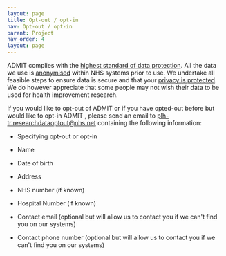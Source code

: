 ```yaml
---
layout: page
title: Opt-out / opt-in
nav: Opt-out / opt-in
parent: Project
nav_order: 4
layout: page
---
```


ADMIT   complies with the [highest standard of data protection](https://sustainsw.ac.uk/our_data.html). All the data we use is [anonymised](https://sustainsw.ac.uk/our_data.html) within NHS systems prior to use. We undertake all feasible steps to ensure data is secure and that your [privacy is protected](https://sustainsw.ac.uk/our_data.html). We do however appreciate that some people may not wish their data to be used for health improvement research. 



If you would like to opt-out of ADMIT  or if you have opted-out before but would like to opt-in ADMIT , please send an email to
[plh-tr.researchdataoptout@nhs.net](mailto:plh-tr.researchdataoptout@nhs.net?subject=Opt-out) containing the following information:

- Specifying opt-out or opt-in

- Name

- Date of birth

- Address

- NHS number (if known)

- Hospital Number (if known)

- Contact email (optional but will allow us to contact you if we can't find you on our systems)

- Contact phone number (optional but will allow us to contact you if we can't find you on our systems)

